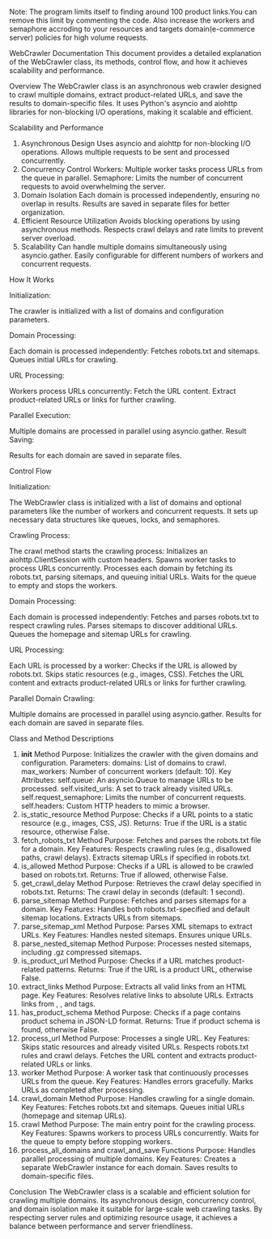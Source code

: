 Note: The program limits itself to finding around 100 product links.You can remove this limit by commenting the code. Also increase the workers and semaphore accroding to your resources and targets domain(e-commerce server) policies for high volume requests.

WebCrawler Documentation
This document provides a detailed explanation of the WebCrawler class, its methods, control flow, and how it achieves scalability and performance.

Overview
The WebCrawler class is an asynchronous web crawler designed to crawl multiple domains, extract product-related URLs, and save the results to domain-specific files. It uses Python's asyncio and aiohttp libraries for non-blocking I/O operations, making it scalable and efficient.

Scalability and Performance
1. Asynchronous Design
Uses asyncio and aiohttp for non-blocking I/O operations.
Allows multiple requests to be sent and processed concurrently.
2. Concurrency Control
Workers: Multiple worker tasks process URLs from the queue in parallel.
Semaphore: Limits the number of concurrent requests to avoid overwhelming the server.
3. Domain Isolation
Each domain is processed independently, ensuring no overlap in results.
Results are saved in separate files for better organization.
4. Efficient Resource Utilization
Avoids blocking operations by using asynchronous methods.
Respects crawl delays and rate limits to prevent server overload.
5. Scalability
Can handle multiple domains simultaneously using asyncio.gather.
Easily configurable for different numbers of workers and concurrent requests.

How It Works

Initialization:

The crawler is initialized with a list of domains and configuration parameters.

Domain Processing:

Each domain is processed independently:
Fetches robots.txt and sitemaps.
Queues initial URLs for crawling.

URL Processing:

Workers process URLs concurrently:
Fetch the URL content.
Extract product-related URLs or links for further crawling.

Parallel Execution:

Multiple domains are processed in parallel using asyncio.gather.
Result Saving:

Results for each domain are saved in separate files.

Control Flow

Initialization:

The WebCrawler class is initialized with a list of domains and optional parameters like the number of workers and concurrent requests.
It sets up necessary data structures like queues, locks, and semaphores.

Crawling Process:

The crawl method starts the crawling process:
Initializes an aiohttp.ClientSession with custom headers.
Spawns worker tasks to process URLs concurrently.
Processes each domain by fetching its robots.txt, parsing sitemaps, and queuing initial URLs.
Waits for the queue to empty and stops the workers.


Domain Processing:

Each domain is processed independently:
Fetches and parses robots.txt to respect crawling rules.
Parses sitemaps to discover additional URLs.
Queues the homepage and sitemap URLs for crawling.

URL Processing:

Each URL is processed by a worker:
Checks if the URL is allowed by robots.txt.
Skips static resources (e.g., images, CSS).
Fetches the URL content and extracts product-related URLs or links for further crawling.

Parallel Domain Crawling:

Multiple domains are processed in parallel using asyncio.gather.
Results for each domain are saved in separate files.

Class and Method Descriptions
1. __init__ Method
Purpose: Initializes the crawler with the given domains and configuration.
Parameters:
domains: List of domains to crawl.
max_workers: Number of concurrent workers (default: 10).
Key Attributes:
self.queue: An asyncio.Queue to manage URLs to be processed.
self.visited_urls: A set to track already visited URLs.
self.request_semaphore: Limits the number of concurrent requests.
self.headers: Custom HTTP headers to mimic a browser.
2. is_static_resource Method
Purpose: Checks if a URL points to a static resource (e.g., images, CSS, JS).
Returns: True if the URL is a static resource, otherwise False.
3. fetch_robots_txt Method
Purpose: Fetches and parses the robots.txt file for a domain.
Key Features:
Respects crawling rules (e.g., disallowed paths, crawl delays).
Extracts sitemap URLs if specified in robots.txt.
4. is_allowed Method
Purpose: Checks if a URL is allowed to be crawled based on robots.txt.
Returns: True if allowed, otherwise False.
5. get_crawl_delay Method
Purpose: Retrieves the crawl delay specified in robots.txt.
Returns: The crawl delay in seconds (default: 1 second).
6. parse_sitemap Method
Purpose: Fetches and parses sitemaps for a domain.
Key Features:
Handles both robots.txt-specified and default sitemap locations.
Extracts URLs from sitemaps.
7. parse_sitemap_xml Method
Purpose: Parses XML sitemaps to extract URLs.
Key Features:
Handles nested sitemaps.
Ensures unique URLs.
8. parse_nested_sitemap Method
Purpose: Processes nested sitemaps, including .gz compressed sitemaps.
9. is_product_url Method
Purpose: Checks if a URL matches product-related patterns.
Returns: True if the URL is a product URL, otherwise False.
10. extract_links Method
Purpose: Extracts all valid links from an HTML page.
Key Features:
Resolves relative links to absolute URLs.
Extracts links from <a>, <link>, and <meta> tags.
11. has_product_schema Method
Purpose: Checks if a page contains product schema in JSON-LD format.
Returns: True if product schema is found, otherwise False.
12. process_url Method
Purpose: Processes a single URL.
Key Features:
Skips static resources and already visited URLs.
Respects robots.txt rules and crawl delays.
Fetches the URL content and extracts product-related URLs or links.
13. worker Method
Purpose: A worker task that continuously processes URLs from the queue.
Key Features:
Handles errors gracefully.
Marks URLs as completed after processing.
14. crawl_domain Method
Purpose: Handles crawling for a single domain.
Key Features:
Fetches robots.txt and sitemaps.
Queues initial URLs (homepage and sitemap URLs).
15. crawl Method
Purpose: The main entry point for the crawling process.
Key Features:
Spawns workers to process URLs concurrently.
Waits for the queue to empty before stopping workers.
16. process_all_domains and crawl_and_save Functions
Purpose: Handles parallel processing of multiple domains.
Key Features:
Creates a separate WebCrawler instance for each domain.
Saves results to domain-specific files.

Conclusion
The WebCrawler class is a scalable and efficient solution for crawling multiple domains. Its asynchronous design, concurrency control, and domain isolation make it suitable for large-scale web crawling tasks. By respecting server rules and optimizing resource usage, it achieves a balance between performance and server friendliness.
